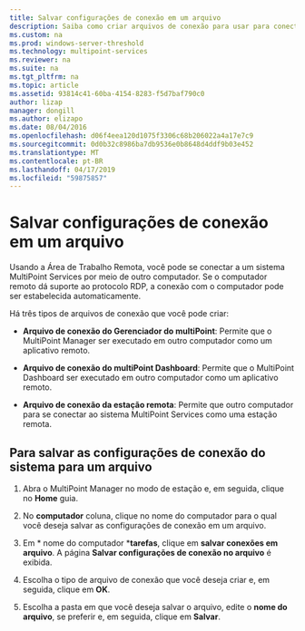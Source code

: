 ```yaml
---
title: Salvar configurações de conexão em um arquivo
description: Saiba como criar arquivos de conexão para usar para conectar-se de um computador para outro no MultiPoint Services
ms.custom: na
ms.prod: windows-server-threshold
ms.technology: multipoint-services
ms.reviewer: na
ms.suite: na
ms.tgt_pltfrm: na
ms.topic: article
ms.assetid: 93814c41-60ba-4154-8283-f5d7baf790c0
author: lizap
manager: dongill
ms.author: elizapo
ms.date: 08/04/2016
ms.openlocfilehash: d06f4eea120d1075f3306c68b206022a4a17e7c9
ms.sourcegitcommit: 0d0b32c8986ba7db9536e0b8648d4ddf9b03e452
ms.translationtype: MT
ms.contentlocale: pt-BR
ms.lasthandoff: 04/17/2019
ms.locfileid: "59875857"
---
```

# <a name="save-connection-settings-to-file"></a>Salvar configurações de conexão em um arquivo
Usando a Área de Trabalho Remota, você pode se conectar a um sistema MultiPoint Services por meio de outro computador. Se o computador remoto dá suporte ao protocolo RDP, a conexão com o computador pode ser estabelecida automaticamente.  
  
Há três tipos de arquivos de conexão que você pode criar:  
  
- **Arquivo de conexão do Gerenciador do multiPoint**:  Permite que o MultiPoint Manager ser executado em outro computador como um aplicativo remoto.  
  
- **Arquivo de conexão do multiPoint Dashboard**: Permite que o MultiPoint Dashboard ser executado em outro computador como um aplicativo remoto.  
  
- **Arquivo de conexão da estação remota**:  Permite que outro computador para se conectar ao sistema MultiPoint Services como uma estação remota.  
  
## <a name="to-save-system-connection-settings-to-a-file"></a>Para salvar as configurações de conexão do sistema para um arquivo  
  
1.  Abra o MultiPoint Manager no modo de estação e, em seguida, clique no **Home** guia.  
  
2.  No **computador** coluna, clique no nome do computador para o qual você deseja salvar as configurações de conexão em um arquivo.  
  
3.  Em * nome do computador ***tarefas**, clique em **salvar conexões em arquivo**. A página **Salvar configurações de conexão no arquivo** é exibida.  
  
4.  Escolha o tipo de arquivo de conexão que você deseja criar e, em seguida, clique em **OK**.  
  
5.  Escolha a pasta em que você deseja salvar o arquivo, edite o **nome do arquivo**, se preferir e, em seguida, clique em **Salvar**.